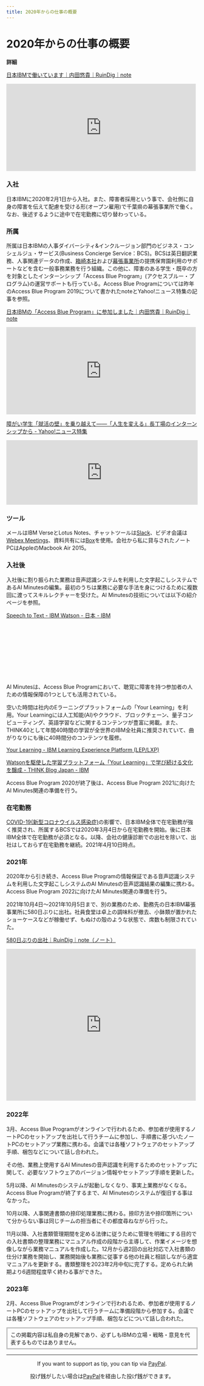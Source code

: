 ```yaml
---
title: 2020年からの仕事の概要
---
```


# 2020年からの仕事の概要

**詳細**

[日本IBMで働いています｜内田悠貴｜RuinDig｜note](https://note.com/ruindig/n/nd2a5537bc613)
<iframe class="note-embed" src="https://note.com/embed/notes/nd2a5537bc613" style="border: 0; display: block; max-width: 99%; width: 550px; padding: 0px; margin: 10px 0px; position: static; visibility: visible;" height="230"></iframe><script async src="https://note.com/scripts/embed.js" charset="utf-8"></script>

### 入社

日本IBMに2020年2月1日から入社。また、障害者採用という事で、会社側に自身の障害を伝えて配慮を受ける形(オープン雇用)で千葉県の幕張事業所で働く。なお、後述するように途中で在宅勤務に切り替わっている。

### 所属

所属は日本IBMの人事ダイバーシティ&インクルージョン部門のビジネス・コンシェルジュ・サービス(Business Concierge Service：BCS)。BCSは英日翻訳業務、人事関連データの作成、[箱崎本社](http://kogamo.jp)および[幕張事業所](http://www.mitsubachihoikuen.jp)の提携保育園利用のサポートなどを含む一般事務業務を行う組織。この他に、障害のある学生・既卒の方を対象としたインターンシップ「Access Blue Program」(アクセスブルー・プログラム)の運営サポートも行っている。Access Blue Programについては昨年のAccess Blue Program 2019について書かれたnoteとYahoo!ニュース特集の記事を参照。

[日本IBMの「Access Blue Program」に参加しました｜内田悠貴｜RuinDig｜note](https://note.com/ruindig/n/n754ff458f965)
<iframe class="note-embed" src="https://note.com/embed/notes/n754ff458f965" style="border: 0; display: block; max-width: 99%; width: 550px; padding: 0px; margin: 10px 0px; position: static; visibility: visible;" height="230"></iframe><script async src="https://note.com/scripts/embed.js" charset="utf-8"></script>

[障がい学生「就活の壁」を乗り越えて――「人生を変える」長丁場のインターンシップから - Yahoo!ニュース特集](https://news.yahoo.co.jp/feature/1507)
<iframe src="https://hatenablog-parts.com/embed?url=https://news.yahoo.co.jp/feature/1507/" title="障がい学生「就活の壁」を乗り越えて――「人生を変える」長丁場のインターンシップから - Yahoo!ニュース" class="embed-card embed-webcard" scrolling="no" frameborder="0" style="display: block; width: 100%; height: 170px; max-width: 580px; margin: 10px 0px;"></iframe>

### ツール

メールはIBM VerseとLotus Notes、チャットツールは[Slack](https://slack.com)、ビデオ会議は[Webex Meetings](https://www.webex.com/ja/index.html)、資料共有には[Box](https://www.box.com/ja-jp/home)を使用。会社から私に貸与されたノートPCはAppleのMacbook Air 2015。

### 入社後

入社後に割り振られた業務は音声認識システムを利用した文字起こしシステムであるAI Minutesの編集。最初のうちは業務に必要な手法を身につけるために複数回に渡ってスキルレクチャーを受けた。AI Minutesの技術については以下の紹介ページを参照。

[Speech to Text - IBM Watson - 日本 - IBM](https://www.ibm.com/jp-ja/cloud/watson-speech-to-text)

<div class="iframely-embed"><div class="iframely-responsive" style="height: 140px; padding-bottom: 0;"><a href="https://www.ibm.com/jp-ja/cloud/watson-speech-to-text" data-iframely-url="//iframely.net/dWlo4z9?card=small"></a></div></div><script async src="//iframely.net/embed.js"></script>

AI Minutesは、Access Blue Programにおいて、聴覚に障害を持つ参加者の人ための情報保障の1つとしても活用されている。

空いた時間は社内のEラーニングプラットフォームの「Your Learning」を利用。Your Learningには人工知能(AI)やクラウド、ブロックチェーン、量子コンピューティング、英語学習などに関するコンテンツが豊富に掲載。また、THINK40として年間40時間の学習が全世界のIBM全社員に推奨されていて、曲がりなりにも後に40時間分のコンテンツを履修。

[Your Learning - IBM Learning Experience Platform (LEP/LXP)](https://yourlearning.ibm.com/about)

[Watsonを駆使した学習プラットフォーム「Your Learning」で学び続ける文化を醸成 - THINK Blog Japan - IBM](https://www.ibm.com/blogs/think/jp-ja/watson-your-learning)

Access Blue Program 2020が終了後は、Access Blue Program 2021に向けたAI Minutes関連の準備を行う。

### 在宅勤務

[COVID-19(新型コロナウイルス感染症)](https://corona.go.jp)の影響で、日本IBM全体で在宅勤務が強く推奨され、所属するBCSでは2020年3月4日から在宅勤務を開始。後に日本IBM全体で在宅勤務が必須となる。以降、会社の健康診断での出社を除いて、出社はしておらず在宅勤務を継続。2021年4月10日時点。

### 2021年

2020年から引き続き、Access Blue Programの情報保証である音声認識システムを利用した文字起こしシステムのAI Minutesの音声認識結果の編集に携わる。Access Blue Program 2022に向けたAI Minutes関連の準備を行う。

2021年10月4日～2021年10月5日まで、別の業務のため、勤務先の日本IBM幕張事業所に580日ぶりに出社。社員食堂は卓上の調味料が撤去、小鉢類が置かれたショーケースなどが稼働せず、もぬけの殻のような状態で、席数も制限されていた。

[580日ぶりの出社｜RuinDig｜note（ノート）](https://note.com/ruindig/n/n51f742b86b61)

<iframe class="note-embed" src="https://note.com/embed/notes/n51f742b86b61" style="border: 0; display: block; max-width: 99%; width: 550px; padding: 0px; margin: 10px 0px; position: static; visibility: visible;" height="400"></iframe><script async src="https://note.com/scripts/embed.js" charset="utf-8"></script>

### 2022年

3月、Access Blue Programがオンラインで行われるため、参加者が使用するノートPCのセットアップを出社して行うチームに参加し、手順書に基づいたノートPCのセットアップ業務に携わる。会議では各種ソフトウェアのセットアップ手順、梱包などについて話し合われた。

その他、業務上使用するAI Minutesの音声認識を利用するためのセットアップに関して、必要なソフトウェアのバージョン情報やセットアップ手順を更新した。

5月以降、AI Minutesのシステムが起動しなくなり、事実上業務がなくなる。Access Blue Programが終了するまで、AI Minutesのシステムが復旧する事はなかった。

10月以降、人事関連書類の捺印処理業務に携わる。捺印方法や捺印箇所について分からない事は同じチームの担当者にその都度尋ねながら行った。

11月以降、入社書類管理期間を定める法律に従うために管理を明確にする目的での入社書類の整理業務にマニュアル作成の段階から主導して、作業イメージを想像しながら業務マニュアルを作成した。12月から週2回の出社対応で入社書類の仕分け業務を開始し、業務開始後も業務に従事する他の社員と相談しながら適宜マニュアルを更新する。書類整理を2023年2月中旬に完了する。定められた納期より6週間程度早く終わる事ができた。

### 2023年

2月、Access Blue Programがオンラインで行われるため、参加者が使用するノートPCのセットアップを出社して行うチームに準備段階から参加する。会議では各種ソフトウェアのセットアップ手順、梱包などについて話し合われた。

<div style="border: solid 3px #c0c0c0; padding-left: 8px; padding-right: 8px; padding-top: 6px; padding-bottom: 6px; margin-top: 6px; margin-bottom: 6px;">
この掲載内容は私自身の見解であり、必ずしもIBMの立場・戦略・意見を代表するものではありません。
</div>

<hr>

<div style="text-align:center"><p>If you want to support as tip, you can tip via <a href="https://paypal.me/ruindig">PayPal</a>.</p></div>

<div style="text-align:center"><p>投げ銭がしたい場合は<a href="https://paypal.me/ruindig">PayPal</a>を経由した投げ銭ができます。</p></div>

<script src="https://codoc.jp/js/cms.js" data-css="blue" data-usercode="c9TQJjS1dA" charset="UTF-8" defer></script><div id="codoc-entry-8FY1GS5i0A" class="codoc-entries" data-without-body="1" data-support-button-text="RuinDigに100円から投げ銭/Tip from 100JPY" data-show-like="0" data-show-about-codoc="0" data-support-message="よろしければここから投げ銭ができます。ブログと写真と動画の活力になります。Tip here will be energy for blog, photos and videos."></div>